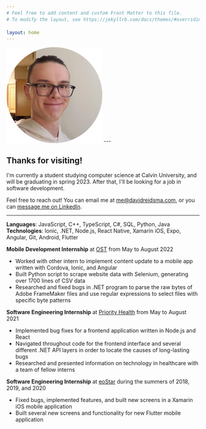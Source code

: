 ```yaml
---
# Feel free to add content and custom Front Matter to this file.
# To modify the layout, see https://jekyllrb.com/docs/themes/#overriding-theme-defaults

layout: home
---
```


<img src="/assets/face.png" alt="A picture of my face" width="250"/>
---

## **Thanks for visiting**!

I'm currently a student studying computer science at Calvin University, and will be graduating in spring 2023. After that, I'll be looking for a job in software development.

Feel free to reach out! You can email me at <me@davidreidsma.com>, or you can [message me on LinkedIn](https://www.linkedin.com/in/davidreidsma/).

<!-- 
[LinkedIn](https://www.linkedin.com/in/davidreidsma/)  
[GitHub](https://github.com/hangrydave)  
[Here's a PDF of my resume](/assets/David_Reidsma_Resume.pdf). Alternatively, here's a summary of my work experience. -->

<!-- ### Here's a summary of my work experience: -->

---

**Languages**: JavaScript, C++, TypeScript, C#, SQL, Python, Java  
**Technologies**: Ionic, .NET, Node.js, React Native, Xamarin iOS, Expo, Angular, Git, Android, Flutter


**Mobile Development Internship** at [OST](https://www.ostusa.com/) from May to August 2022
- Worked with other intern to implement content update to a mobile app written with Cordova, Ionic, and Angular
- Built Python script to scrape website data with Selenium, generating over 1700 lines of CSV data
- Researched and fixed bugs in .NET program to parse the raw bytes of Adobe FrameMaker files and use regular expressions to select files with specific byte patterns


**Software Engineering Internship** at [Priority Health](https://www.priorityhealth.com/) from May to August 2021
- Implemented bug fixes for a frontend application written in Node.js and React
- Navigated throughout code for the frontend interface and several different .NET API layers in order to locate the causes of long-lasting bugs
- Researched and presented information on technology in healthcare with a team of fellow interns


**Software Engineering Internship** at [eoStar](https://eostar.com/) during the summers of 2018, 2019, and 2020
- Fixed bugs, implemented features, and built new screens in a Xamarin iOS mobile application
- Built several new screens and functionality for new Flutter mobile application
